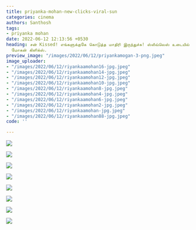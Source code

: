 ```yaml
---
title: priyanka-mohan-new-clicks-viral-sun
categories: cinema
authors: Santhosh
tags:
- priyanka mohan
date: 2022-06-12 12:13:56 +0530
heading: சன் Kissed! எங்களுக்குகே கொடுத்த மாதிரி இருந்துச்சு! ஸ்லீவ்லெஸ் உடையில் பிரியங்கா
  மோகன் கிளிக்ஸ்.
preview_image: "/images/2022/06/12/priyankamogan-3-png.jpeg"
image_uploader:
- "/images/2022/06/12/riyankaamohan16-jpg.jpeg"
- "/images/2022/06/12/riyankaamohan14-jpg.jpeg"
- "/images/2022/06/12/riyankaamohan12-jpg.jpeg"
- "/images/2022/06/12/riyankaamohan10-jpg.jpeg"
- "/images/2022/06/12/riyankaamohan8-jpg.jpeg"
- "/images/2022/06/12/riyankaamohan4-jpg.jpeg"
- "/images/2022/06/12/riyankaamohan6-jpg.jpeg"
- "/images/2022/06/12/riyankaamohan2-jpg.jpeg"
- "/images/2022/06/12/riyankaamohan-jpg.jpeg"
- "/images/2022/06/12/riyankaamohan88-jpg.jpeg"
code: ''

---
```

![](/images/2022/06/12/riyankaamohan10-jpg.jpeg)

![](/images/2022/06/12/riyankaamohan2-jpg.jpeg)

![](/images/2022/06/12/riyankaamohan16-jpg.jpeg)

![](/images/2022/06/12/riyankaamohan14-jpg.jpeg)

![](/images/2022/06/12/riyankaamohan-jpg.jpeg)

![](/images/2022/06/12/riyankaamohan4-jpg.jpeg)

![](/images/2022/06/12/riyankaamohan8-jpg.jpeg)

![](/images/2022/06/12/riyankaamohan12-jpg.jpeg)
